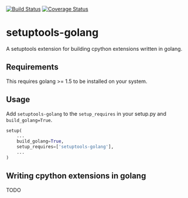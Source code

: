 [![Build Status](https://travis-ci.org/asottile/setuptools-golang.svg?branch=master)](https://travis-ci.org/asottile/setuptools-golang)
[![Coverage Status](https://img.shields.io/coveralls/asottile/setuptools-golang.svg?branch=master)](https://coveralls.io/r/asottile/setuptools-golang)

setuptools-golang
===================

A setuptools extension for building cpython extensions written in golang.

## Requirements

This requires golang >= 1.5 to be installed on your system.

## Usage

Add `setuptools-golang` to the `setup_requires` in your setup.py and
`build_golang=True`.

```python
setup(
    ...
    build_golang=True,
    setup_requires=['setuptools-golang'],
    ...
)
```

## Writing cpython extensions in golang

TODO
